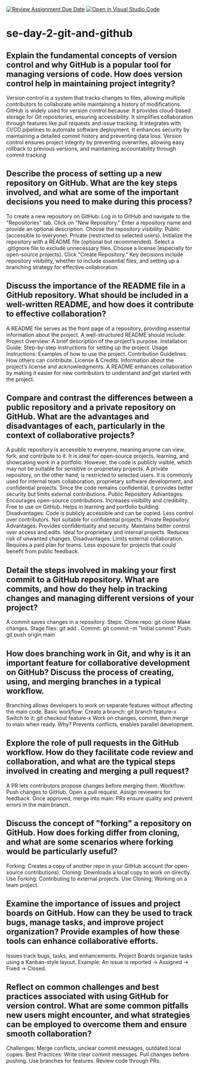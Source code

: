 [![Review Assignment Due Date](https://classroom.github.com/assets/deadline-readme-button-22041afd0340ce965d47ae6ef1cefeee28c7c493a6346c4f15d667ab976d596c.svg)](https://classroom.github.com/a/8wgCKhpZ)
[![Open in Visual Studio Code](https://classroom.github.com/assets/open-in-vscode-2e0aaae1b6195c2367325f4f02e2d04e9abb55f0b24a779b69b11b9e10269abc.svg)](https://classroom.github.com/online_ide?assignment_repo_id=18411364&assignment_repo_type=AssignmentRepo)
# se-day-2-git-and-github
## Explain the fundamental concepts of version control and why GitHub is a popular tool for managing versions of code. How does version control help in maintaining project integrity?
Version control is a system that tracks changes to files, allowing multiple contributors to collaborate while maintaining a history of modifications.
GitHub is widely used for version control because:
It provides cloud-based storage for Git repositories, ensuring accessibility.
It simplifies collaboration through features like pull requests and issue tracking.
It integrates with CI/CD pipelines to automate software deployment.
It enhances security by maintaining a detailed commit history and preventing data loss.
Version control ensures project integrity by preventing overwrites, allowing easy rollback to previous versions, and maintaining accountability through commit tracking

## Describe the process of setting up a new repository on GitHub. What are the key steps involved, and what are some of the important decisions you need to make during this process?
To create a new repository on GitHub:
Log in to GitHub and navigate to the "Repositories" tab.
Click on "New Repository."
Enter a repository name and provide an optional description.
Choose the repository visibility:
Public (accessible to everyone).
Private (restricted to selected users).
Initialize the repository with a README file (optional but recommended).
Select a .gitignore file to exclude unnecessary files.
Choose a license (especially for open-source projects).
Click "Create Repository."
Key decisions include repository visibility, whether to include essential files, and setting up a branching strategy for effective collaboration.

## Discuss the importance of the README file in a GitHub repository. What should be included in a well-written README, and how does it contribute to effective collaboration?
A README file serves as the front page of a repository, providing essential information about the project.
A well-structured README should include:
Project Overview: A brief description of the project’s purpose.
Installation Guide: Step-by-step instructions for setting up the project.
Usage Instructions: Examples of how to use the project.
Contribution Guidelines: How others can contribute.
License & Credits: Information about the project’s license and acknowledgments.
A README enhances collaboration by making it easier for new contributors to understand and get started with the project.

## Compare and contrast the differences between a public repository and a private repository on GitHub. What are the advantages and disadvantages of each, particularly in the context of collaborative projects?
A public repository is accessible to everyone, meaning anyone can view, fork, and contribute to it. It is ideal for open-source projects, learning, and showcasing work in a portfolio. However, the code is publicly visible, which may not be suitable for sensitive or proprietary projects.
A private repository, on the other hand, is restricted to selected users. It is commonly used for internal team collaboration, proprietary software development, and confidential projects. Since the code remains confidential, it provides better security but limits external contributions.
Public Repository
 Advantages:
Encourages open-source contributions.
Increases visibility and credibility.
Free to use on GitHub.
Helps in learning and portfolio building.
Disadvantages:
Code is publicly accessible and can be copied.
Less control over contributors.
Not suitable for confidential projects.
Private Repository
Advantages:
Provides confidentiality and security.
Maintains better control over access and edits.
Ideal for proprietary and internal projects.
Reduces risk of unwanted changes.
Disadvantages:
Limits external collaboration.
Requires a paid plan for teams.
Less exposure for projects that could benefit from public feedback.

## Detail the steps involved in making your first commit to a GitHub repository. What are commits, and how do they help in tracking changes and managing different versions of your project?
A commit saves changes in a repository.
Steps:
Clone repo: git clone <repo-url>
Make changes.
Stage files: git add .
Commit: git commit -m "Initial commit"
Push: git push origin main

## How does branching work in Git, and why is it an important feature for collaborative development on GitHub? Discuss the process of creating, using, and merging branches in a typical workflow.
Branching allows developers to work on separate features without affecting the main code.
Basic workflow:
Create a branch: git branch feature-x
Switch to it: git checkout feature-x
Work on changes, commit, then merge to main when ready.
Why? Prevents conflicts, enables parallel development.

## Explore the role of pull requests in the GitHub workflow. How do they facilitate code review and collaboration, and what are the typical steps involved in creating and merging a pull request?
A PR lets contributors propose changes before merging them.
Workflow:
Push changes to GitHub.
Open a pull request.
Assign reviewers for feedback.
Once approved, merge into main.
PRs ensure quality and prevent errors in the main branch.

## Discuss the concept of "forking" a repository on GitHub. How does forking differ from cloning, and what are some scenarios where forking would be particularly useful?
Forking: Creates a copy of another repo in your GitHub account (for open-source contributions).
Cloning: Downloads a local copy to work on directly.
Use Forking: Contributing to external projects.
Use Cloning: Working on a team project.

## Examine the importance of issues and project boards on GitHub. How can they be used to track bugs, manage tasks, and improve project organization? Provide examples of how these tools can enhance collaborative efforts.

Issues track bugs, tasks, and enhancements.
Project Boards organize tasks using a Kanban-style layout.
Example: An issue is reported → Assigned → Fixed → Closed.

## Reflect on common challenges and best practices associated with using GitHub for version control. What are some common pitfalls new users might encounter, and what strategies can be employed to overcome them and ensure smooth collaboration?
Challenges: Merge conflicts, unclear commit messages, outdated local copies.
Best Practices:
Write clear commit messages.
Pull changes before pushing.
Use branches for features.
Review code through PRs.



